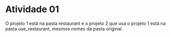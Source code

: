 # Atividade 01
O projeto 1 está na pasta restaurant e o projeto 2 que usa o projeto 1 está na pasta use_restaurant, mesmos nomes da pasta original.